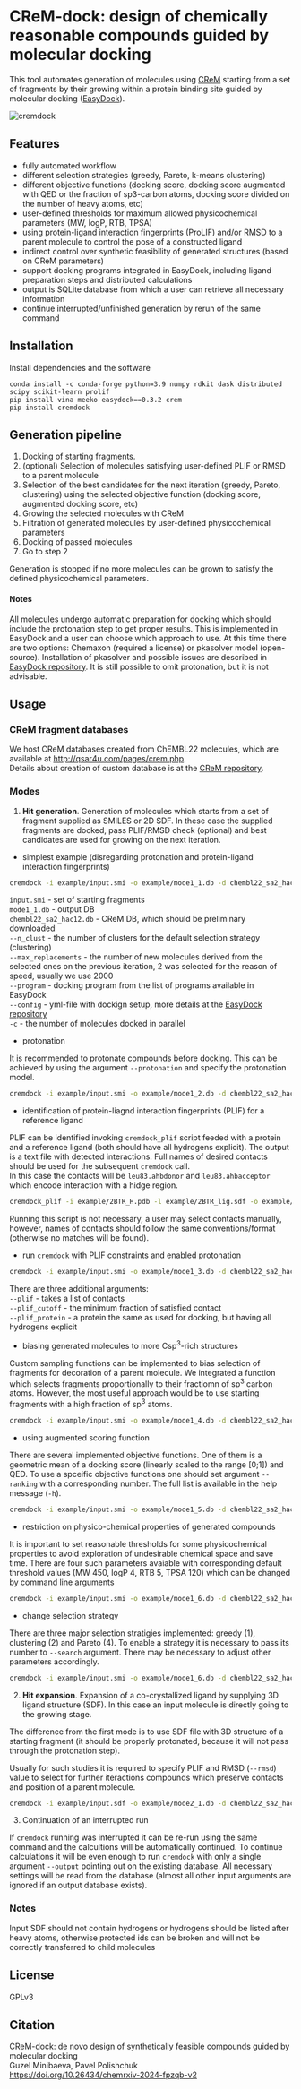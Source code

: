 # CReM-dock: design of chemically reasonable compounds guided by molecular docking

This tool automates generation of molecules using [CReM](https://github.com/DrrDom/crem) starting from a set of fragments by their growing within a protein binding site guided by molecular docking ([EasyDock](https://github.com/ci-lab-cz/easydock)).

![cremdock](./pics/crem-dock-600.gif)

## Features
- fully automated workflow
- different selection strategies (greedy, Pareto, k-means clustering)
- different objective functions (docking score, docking score augmented with QED or the fraction of sp3-carbon atoms, docking score divided on the number of heavy atoms, etc)
- user-defined thresholds for maximum allowed physicochemical parameters (MW, logP, RTB, TPSA)
- using protein-ligand interaction fingerprints (ProLIF) and/or RMSD to a parent molecule to control the pose of a constructed ligand
- indirect control over synthetic feasibility of generated structures (based on CReM parameters)
- support docking programs integrated in EasyDock, including ligand preparation steps and distributed calculations
- output is SQLite database from which a user can retrieve all necessary information 
- continue interrupted/unfinished generation by rerun of the same command

## Installation

Install dependencies and the software
```
conda install -c conda-forge python=3.9 numpy rdkit dask distributed scipy scikit-learn prolif
pip install vina meeko easydock==0.3.2 crem
pip install cremdock
```

## Generation pipeline

1. Docking of starting fragments.
2. (optional) Selection of molecules satisfying user-defined PLIF or RMSD to a parent molecule
3. Selection of the best candidates for the next iteration (greedy, Pareto, clustering) using the selected objective function (docking score, augmented docking score, etc)
4. Growing the selected molecules with CReM
5. Filtration of generated molecules by user-defined physicochemical parameters
6. Docking of passed molecules
7. Go to step 2  

Generation is stopped if no more molecules can be grown to satisfy the defined physicochemical parameters.

#### Notes

All molecules undergo automatic preparation for docking which should include the protonation step to get proper results. This is implemented in EasyDock and a user can choose which approach to use. At this time there are two options: Chemaxon (required a license) or pkasolver model (open-source). Installation of pkasolver and possible issues are described in [EasyDock repository](https://github.com/ci-lab-cz/easydock). It is still possible to omit protonation, but it is not advisable. 

## Usage

### CReM fragment databases

We host CReM databases created from ChEMBL22 molecules, which are available at http://qsar4u.com/pages/crem.php.  
Details about creation of custom database is at the [CReM repository](https://github.com/DrrDom/crem).

### Modes

1. **Hit generation**. Generation of molecules which starts from a set of fragment supplied as SMILES or 2D SDF. In these case the supplied fragments are docked, pass PLIF/RMSD check (optional) and best candidates are used for growing on the next iteration.


- simplest example (disregarding protonation and protein-ligand interaction fingerprints)
```bash
cremdock -i example/input.smi -o example/mode1_1.db -d chembl22_sa2_hac12.db --nclust 2 --max_replacements 2 --program vina --config example/vina_config.yml -c 2
```
`input.smi` - set of starting fragments  
`mode1_1.db` - output DB  
`chembl22_sa2_hac12.db` - CReM DB, which should be preliminary downloaded  
`--n_clust` - the number of clusters for the default selection strategy (clustering)  
`--max_replacements` - the number of new molecules derived from the selected ones on the previous iteration, 2 was selected for the reason of speed, usually we use 2000    
`--program` - docking program from the list of programs available in EasyDock  
`--config` - yml-file with dockign setup, more details at the [EasyDock repository](https://github.com/ci-lab-cz/easydock)  
`-c` - the number of molecules docked in parallel


- protonation

It is recommended to protonate compounds before docking. This can be achieved by using the argument `--protonation` and specify the protonation model. 

```bash
cremdock -i example/input.smi -o example/mode1_2.db -d chembl22_sa2_hac12.db --nclust 2 --max_replacements 2 --program vina --config example/vina_config.yml -c 2 --protonation pkasolver
```


- identification of protein-liagnd interaction fingerprints (PLIF) for a reference ligand

PLIF can be identified invoking `cremdock_plif` script feeded with a protein and a reference ligand (both should have all hydrogens explicit). The output is a text file with detected interactions. Full names of desired contacts should be used for the subsequent `cremdock` call.  
In this case the contacts will be `leu83.ahbdonor` and `leu83.ahbacceptor` which encode interaction with a hidge region.
```bash
cremdock_plif -i example/2BTR_H.pdb -l example/2BTR_lig.sdf -o example/2BTR_lig.plif 
```
Running this script is not necessary, a user may select contacts manually, however, names of contacts should follow the same conventions/format (otherwise no matches will be found).


- run `cremdock` with PLIF constraints and enabled protonation  
```bash
cremdock -i example/input.smi -o example/mode1_3.db -d chembl22_sa2_hac12.db --nclust 2 --max_replacements 2 --program vina --config example/vina_config.yml -c 2 --plif leu83.ahbdonor leu83.ahbacceptor --plif_cutoff 1 --plif_protein example/2BTR_H.pdb --protonation pkasolver 
```
There are three additional arguments:  
`--plif` - takes a list of contacts  
`--plif_cutoff` - the minimum fraction of satisfied contact  
`--plif_protein` - a protein the same as used for docking, but having all hydrogens explicit  


- biasing generated molecules to more Csp<sup>3</sup>-rich structures

Custom sampling functions can be implemented to bias selection of fragments for decoration of a parent molecule. We integrated a function which selects fragments proportionally to their fractiomn of sp<sup>3</sup> carbon atoms. However, the most useful approach would be to use starting fragments with a high fraction of sp<sup>3</sup> atoms. 
```bash
cremdock -i example/input.smi -o example/mode1_4.db -d chembl22_sa2_hac12.db --nclust 2 --max_replacements 2 --program vina --config example/vina_config.yml -c 2 --plif leu83.ahbdonor leu83.ahbacceptor --plif_cutoff 1 --plif_protein example/2BTR_H.pdb --protonation pkasolver --sample_func sample_csp3
```

- using augmented scoring function

There are several implemented objective functions. One of them is a geometric mean of a docking score (linearly scaled to the range [0;1]) and QED. To use a spceific objective functions one should set argument `--ranking` with a corresponding number. The full list is available in the help message (`-h`).

```bash
cremdock -i example/input.smi -o example/mode1_5.db -d chembl22_sa2_hac12.db --nclust 2 --max_replacements 2 --program vina --config example/vina_config.yml -c 2 --plif leu83.ahbdonor leu83.ahbacceptor --plif_cutoff 1 --plif_protein example/2BTR_H.pdb --protonation pkasolver --ranking 2
```


- restriction on physico-chemical properties of generated compounds

It is important to set reasonable thresholds for some physicochemical properties to avoid exploration of undesirable chemical space and save time. There are four such parameters avaiable with corresponding default threshold values (MW 450, logP 4, RTB 5, TPSA 120) which can be changed by command line arguments 

```bash
cremdock -i example/input.smi -o example/mode1_6.db -d chembl22_sa2_hac12.db --nclust 2 --max_replacements 2 --program vina --config example/vina_config.yml -c 2 --plif leu83.ahbdonor leu83.ahbacceptor --plif_cutoff 1 --plif_protein example/2BTR_H.pdb --protonation pkasolver --mw 400 --rtb 6 --logp 3 --tpsa 100
```


- change selection strategy

There are three major selection stratigies implemented: greedy (1), clustering (2) and Pareto (4). To enable a strategy it is necessary to pass its number to `--search` argument. There may be necessary to adjust other parameters accordingly.

```bash
cremdock -i example/input.smi -o example/mode1_6.db -d chembl22_sa2_hac12.db --search 1 --max_replacements 2 --program vina --config example/vina_config.yml -c 2 --plif leu83.ahbdonor leu83.ahbacceptor --plif_cutoff 1 --plif_protein example/2BTR_H.pdb --protonation pkasolver --mw 400 --rtb 6 --logp 3 --tpsa 100
```


2. **Hit expansion**. Expansion of a co-crystallized ligand by supplying 3D ligand structure (SDF). In this case an input molecule is directly going to the growing stage.

The difference from the first mode is to use SDF file with 3D structure of a starting fragment (it should be properly protonated, because it will not pass through the protonation step).  

Usually for such studies it is required to specify PLIF and RMSD (`--rmsd`) value to select for further iteractions compounds which preserve contacts and position of a parent molecule.
```bash
cremdock -i example/input.sdf -o example/mode2_1.db -d chembl22_sa2_hac12.db --nclust 2 --max_replacements 2 --program vina --config example/vina_config.yml -c 2 --plif leu83.ahbdonor leu83.ahbacceptor --plif_cutoff 1 --plif_protein example/2BTR_H.pdb --protonation pkasolver --rmsd 1
```

3. Continuation of an interrupted run

If `cremdock` running was interrupted it can be re-run using the same command and the calcultions will be automatically continued. To continue calculations it will be even enough to run `cremdock` with only a single argument `--output` pointing out on the existing database. All necessary settings will be read from the database (almost all other input arguments are ignored if an output database exists).

### Notes

Input SDF should not contain hydrogens or hydrogens should be listed after heavy atoms, otherwise protected ids can be broken and will not be correctly transferred to child molecules

## License
GPLv3

## Citation
CReM-dock: de novo design of synthetically feasible compounds guided by molecular docking  
Guzel Minibaeva, Pavel Polishchuk  
https://doi.org/10.26434/chemrxiv-2024-fpzqb-v2
